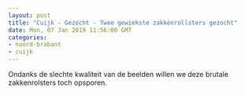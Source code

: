 ```yaml
---
layout: post
title: "Cuijk - Gezocht - Twee gewiekste zakkenrollsters gezocht"
date: Mon, 07 Jan 2019 11:56:00 GMT
categories: 
- noord-brabant 
- cuijk 
---
```


Ondanks de slechte kwaliteit van de beelden willen we deze brutale zakkenrolsters toch opsporen.
